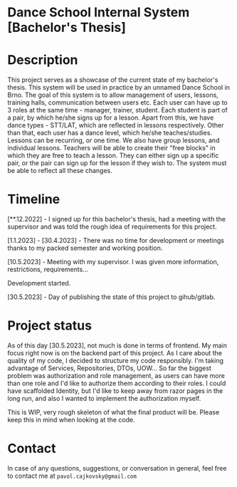 # Dance School Internal System [Bachelor's Thesis]

# Description
This project serves as a showcase of the current state of my bachelor's thesis. This system will be used in practice by an unnamed Dance School in Brno. The goal of this system is to allow management of users, lessons, training halls, communication between users etc. Each user can have up to 3 roles at the same time - manager, trainer, student. Each student is part of a pair, by which he/she signs up for a lesson. Apart from this, we have dance types - STT/LAT, which are reflected in lessons respectively. Other than that, each user has a dance level, which he/she teaches/studies. Lessons can be recurring, or one time. We also have group lessons, and individual lessons. Teachers will be able to create their "free blocks" in which they are free to teach a lesson. They can either sign up a specific pair, or the pair can sign up for the lesson if they wish to. The system must be able to reflect all these changes. 

# Timeline
[**.12.2022] - I signed up for this bachelor's thesis, had a meeting with the supervisor and was told the rough idea of requirements for this project.

[1.1.2023] - [30.4.2023] - There was no time for development or meetings thanks to my packed semester and working position. 

[10.5.2023] - Meeting with my supervisor. I was given more information, restrictions, requirements...

Development started.

[30.5.2023] - Day of publishing the state of this project to gihub/gitlab.

# Project status

As of this day [30.5.2023], not much is done in terms of frontend. My main focus right now is on the backend part of this project. As I care about the quality of my code, I decided to structure my code responsibly. I'm taking advantage of Services, Repositories, DTOs, UOW... So far the biggest problem was authorization and role management, as users can have more than one role and I'd like to authorize them according to their roles. I could have scaffolded Identity, but I'd like to keep away from razor pages in the long run, and also I wanted to implement the authorization myself.

This is WIP, very rough skeleton of what the final product will be. Please keep this in mind when looking at the code.

# Contact

In case of any questions, suggestions, or conversation in general, feel free to contact me at `pavol.cajkovsky@gmail.com`
